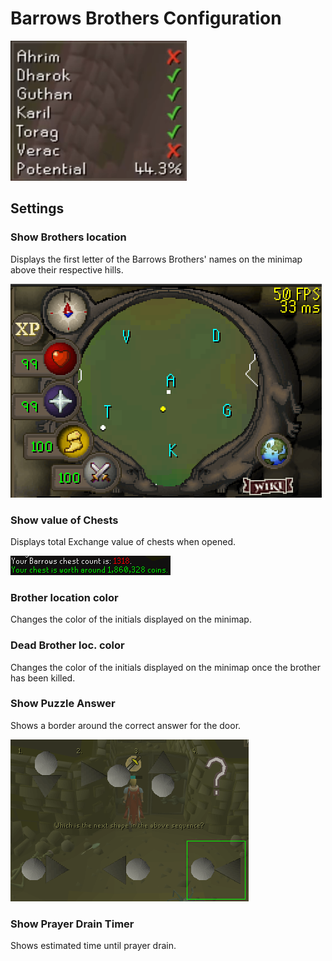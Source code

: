 # Barrows Brothers Configuration

![Barrows Plugin](img/barrows-brothers/barrows_killed_overlay.png)

## Settings

### Show Brothers location

Displays the first letter of the Barrows Brothers' names on the minimap above their respective hills.

![](img/barrows-brothers/barrows_minimap.png)

### Show value of Chests

Displays total Exchange value of chests when opened.

![](img/barrows-brothers/barrows_chest_value.png)

### Brother location color

Changes the color of the initials displayed on the minimap.

### Dead Brother loc. color

Changes the color of the initials displayed on the minimap once the brother has been killed.

### Show Puzzle Answer

Shows a border around the correct answer for the door.

![Barrows-Puzzle](img/barrows-brothers/barrows_door_puzzle.png)

### Show Prayer Drain Timer

Shows estimated time until prayer drain.
